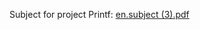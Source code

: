 Subject for project Printf:
[en.subject (3).pdf](https://github.com/ekaterina-akulova/ecole_42_learn/files/9122457/en.subject.3.pdf)

